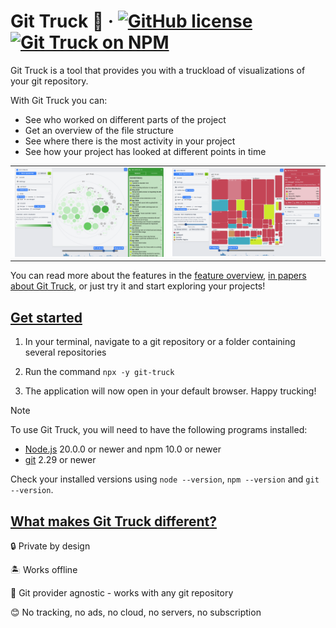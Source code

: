 # Git Truck 🚛 &middot; [![GitHub license](https://img.shields.io/badge/license-MIT-blue.svg)](https://github.com/git-truck/git-truck/blob/main/LICENSE) [![Git Truck on NPM](https://img.shields.io/npm/v/git-truck)](https://www.npmjs.com/git-truck)

Git Truck is a tool that provides you with a truckload of visualizations of your git repository.

With Git Truck you can:

- See who worked on different parts of the project
- Get an overview of the file structure
- See where there is the most activity in your project
- See how your project has looked at different points in time

|                                                                                           |                                                                                               |
| ----------------------------------------------------------------------------------------- | --------------------------------------------------------------------------------------------- |
| <img src="./teaser-images/readme1.png" alt="Where has the most work been done recently?"> | <img src="./teaser-images/readme2.png" alt="Who worked on different subsystems in the past?"> |

You can read more about the features in the [feature overview](https://git-truck.github.io/git-truck/GitTruckTeaser), [in papers about Git Truck](https://github.com/git-truck/papers/blob/master/README.md), or just try it and start exploring your projects!

## [Get started](#get-started)

1. In your terminal, navigate to a git repository or a folder containing several repositories

2. Run the command `npx -y git-truck`

3. The application will now open in your default browser. Happy trucking!

> [!NOTE]
> To use Git Truck, you will need to have the following programs installed:
>
> - [Node.js](https://nodejs.org/en/) 20.0.0 or newer and npm 10.0 or newer
> - [git](https://git-scm.com/downloads) 2.29 or newer
>
> Check your installed versions using `node --version`, `npm --version` and `git --version`.

## [What makes Git Truck different?](#what-makes-git-truck-different)

🔒 Private by design

🏝️ Works offline

🤷 Git provider agnostic - works with any git repository

😊 No tracking, no ads, no cloud, no servers, no subscription
